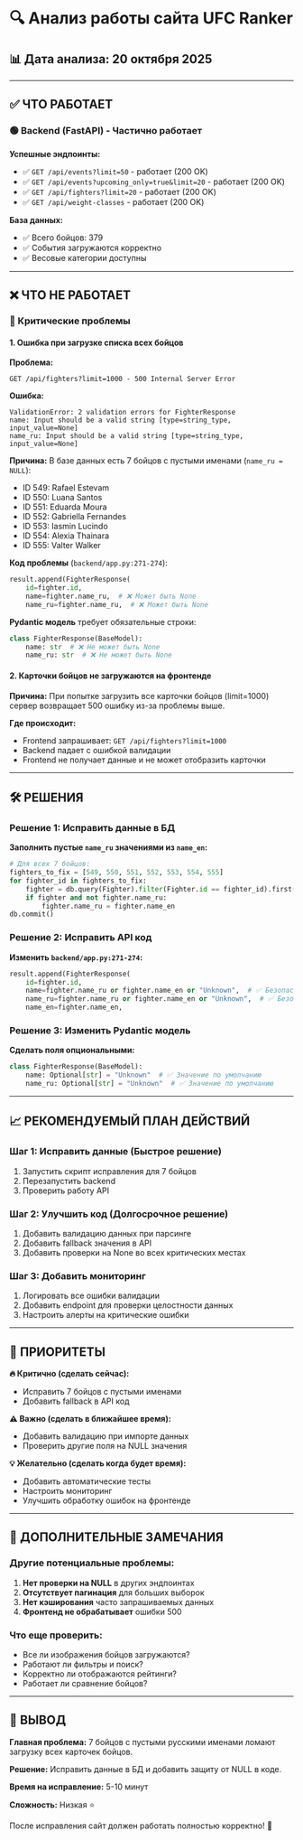 # 🔍 Анализ работы сайта UFC Ranker

## 📊 Дата анализа: 20 октября 2025

---

## ✅ ЧТО РАБОТАЕТ

### 🟢 Backend (FastAPI) - Частично работает

**Успешные эндпоинты:**
- ✅ `GET /api/events?limit=50` - работает (200 OK)
- ✅ `GET /api/events?upcoming_only=true&limit=20` - работает (200 OK)
- ✅ `GET /api/fighters?limit=20` - работает (200 OK)
- ✅ `GET /api/weight-classes` - работает (200 OK)

**База данных:**
- ✅ Всего бойцов: 379
- ✅ События загружаются корректно
- ✅ Весовые категории доступны

---

## ❌ ЧТО НЕ РАБОТАЕТ

### 🔴 Критические проблемы

#### 1. **Ошибка при загрузке списка всех бойцов**

**Проблема:**
```
GET /api/fighters?limit=1000 - 500 Internal Server Error
```

**Ошибка:**
```
ValidationError: 2 validation errors for FighterResponse
name: Input should be a valid string [type=string_type, input_value=None]
name_ru: Input should be a valid string [type=string_type, input_value=None]
```

**Причина:** В базе данных есть 7 бойцов с пустыми именами (`name_ru = NULL`):
- ID 549: Rafael Estevam
- ID 550: Luana Santos  
- ID 551: Eduarda Moura
- ID 552: Gabriella Fernandes
- ID 553: Iasmin Lucindo
- ID 554: Alexia Thainara
- ID 555: Valter Walker

**Код проблемы** (`backend/app.py:271-274`):
```python
result.append(FighterResponse(
    id=fighter.id,
    name=fighter.name_ru,  # ❌ Может быть None
    name_ru=fighter.name_ru,  # ❌ Может быть None
```

**Pydantic модель** требует обязательные строки:
```python
class FighterResponse(BaseModel):
    name: str  # ❌ Не может быть None
    name_ru: str  # ❌ Не может быть None
```

#### 2. **Карточки бойцов не загружаются на фронтенде**

**Причина:** При попытке загрузить все карточки бойцов (limit=1000) сервер возвращает 500 ошибку из-за проблемы выше.

**Где происходит:**
- Frontend запрашивает: `GET /api/fighters?limit=1000`
- Backend падает с ошибкой валидации
- Frontend не получает данные и не может отобразить карточки

---

## 🛠️ РЕШЕНИЯ

### Решение 1: Исправить данные в БД

**Заполнить пустые `name_ru` значениями из `name_en`:**

```python
# Для всех 7 бойцов:
fighters_to_fix = [549, 550, 551, 552, 553, 554, 555]
for fighter_id in fighters_to_fix:
    fighter = db.query(Fighter).filter(Fighter.id == fighter_id).first()
    if fighter and not fighter.name_ru:
        fighter.name_ru = fighter.name_en
db.commit()
```

### Решение 2: Исправить API код

**Изменить `backend/app.py:271-274`:**

```python
result.append(FighterResponse(
    id=fighter.id,
    name=fighter.name_ru or fighter.name_en or "Unknown",  # ✅ Безопасная подстановка
    name_ru=fighter.name_ru or fighter.name_en or "Unknown",  # ✅ Безопасная подстановка
    name_en=fighter.name_en,
```

### Решение 3: Изменить Pydantic модель

**Сделать поля опциональными:**

```python
class FighterResponse(BaseModel):
    name: Optional[str] = "Unknown"  # ✅ Значение по умолчанию
    name_ru: Optional[str] = "Unknown"  # ✅ Значение по умолчанию
```

---

## 📈 РЕКОМЕНДУЕМЫЙ ПЛАН ДЕЙСТВИЙ

### Шаг 1: Исправить данные (Быстрое решение)
1. Запустить скрипт исправления для 7 бойцов
2. Перезапустить backend
3. Проверить работу API

### Шаг 2: Улучшить код (Долгосрочное решение)
1. Добавить валидацию данных при парсинге
2. Добавить fallback значения в API
3. Добавить проверки на None во всех критических местах

### Шаг 3: Добавить мониторинг
1. Логировать все ошибки валидации
2. Добавить endpoint для проверки целостности данных
3. Настроить алерты на критические ошибки

---

## 🎯 ПРИОРИТЕТЫ

**🔥 Критично (сделать сейчас):**
- Исправить 7 бойцов с пустыми именами
- Добавить fallback в API код

**⚠️ Важно (сделать в ближайшее время):**
- Добавить валидацию при импорте данных
- Проверить другие поля на NULL значения

**💡 Желательно (сделать когда будет время):**
- Добавить автоматические тесты
- Настроить мониторинг
- Улучшить обработку ошибок на фронтенде

---

## 📝 ДОПОЛНИТЕЛЬНЫЕ ЗАМЕЧАНИЯ

### Другие потенциальные проблемы:
1. **Нет проверки на NULL** в других эндпоинтах
2. **Отсутствует пагинация** для больших выборок
3. **Нет кэширования** часто запрашиваемых данных
4. **Фронтенд не обрабатывает** ошибки 500

### Что еще проверить:
- Все ли изображения бойцов загружаются?
- Работают ли фильтры и поиск?
- Корректно ли отображаются рейтинги?
- Работает ли сравнение бойцов?

---

## 🎉 ВЫВОД

**Главная проблема:** 7 бойцов с пустыми русскими именами ломают загрузку всех карточек бойцов.

**Решение:** Исправить данные в БД и добавить защиту от NULL в коде.

**Время на исправление:** 5-10 минут

**Сложность:** Низкая ⭐

После исправления сайт должен работать полностью корректно! 🚀
